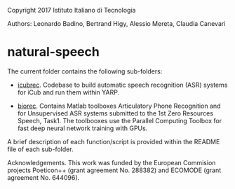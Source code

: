 Copyright 2017 Istituto Italiano di Tecnologia

Authors: Leonardo Badino, Bertrand Higy, Alessio Mereta, Claudia Canevari

# natural-speech

The current folder contains the following sub-folders:

- [icubrec](icubrec/README.md). Codebase to build automatic speech recognition
  (ASR) systems for iCub and run them within YARP.

- [biorec](biorec/README.md). Contains Matlab toolboxes Articulatory Phone
  Recognition and for Unsupervised ASR systems submitted to the 1st Zero
  Resources Speech, Task1.  The toolbooxes use the Parallel Computing Toolbox
  for fast deep neural network training with GPUs.

A brief description of each function/script is provided within the README file
of each sub-folder.

Acknowledgements. This work was funded by the European Commision projects
Poeticon++ (grant agreement No. 288382) and ECOMODE (grant agreement No.
644096).
